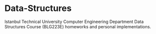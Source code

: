 # Data-Structures
Istanbul Technical University Computer Engineering Department Data Structures Course (BLG223E) homeworks and personal implementations.
